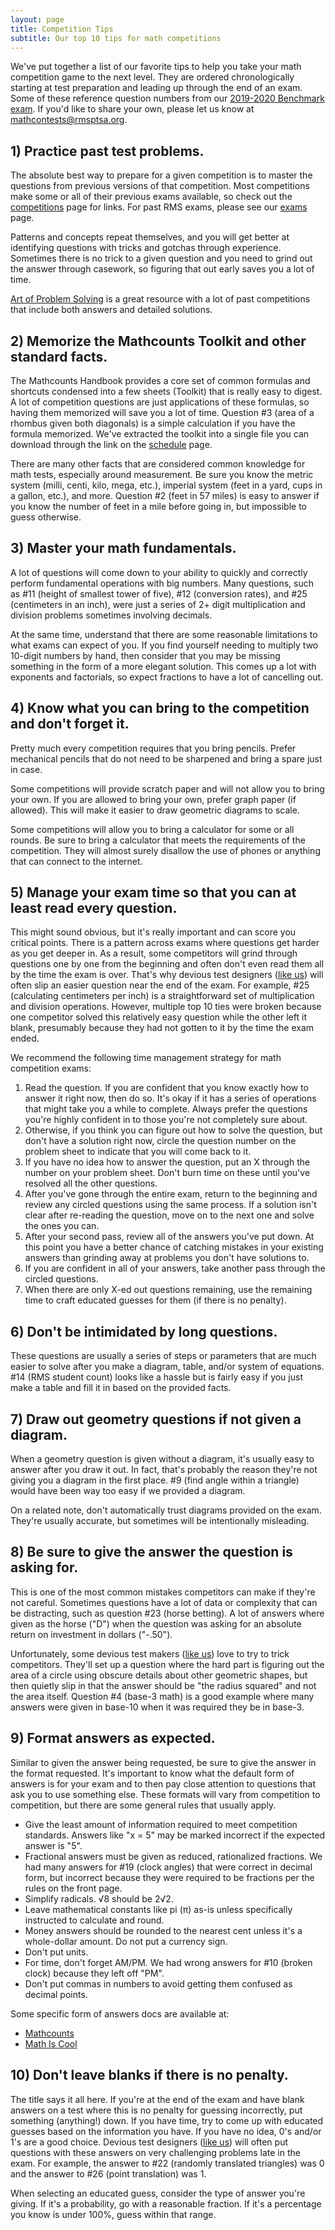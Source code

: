 ```yaml
---
layout: page
title: Competition Tips
subtitle: Our top 10 tips for math competitions
---
```


We've put together a list of our favorite tips to help you take your math competition game to the next level. They are
ordered chronologically starting at test preparation and leading up through the end of an exam. Some of these reference
question numbers from our [2019-2020 Benchmark exam](../exams). If you'd like to share your own, please let us know
at <a href="mailto:mathcontests@rmsptsa.org">mathcontests@rmsptsa.org</a>.

## 1) Practice past test problems.
The absolute best way to prepare for a given competition is to master the questions from previous versions of that
competition. Most competitions make some or all of their previous exams available, so check out the 
[competitions](../competitions) page for links. For past RMS exams, please see our [exams](../exams) page.

Patterns and concepts repeat themselves, and you will get better at identifying questions with tricks
and gotchas through experience. Sometimes there is no trick to a given question and you need to grind out the answer 
through casework, so figuring that out early saves you a lot of time.

[Art of Problem Solving](https://artofproblemsolving.com/) is a great resource with a lot of past competitions 
that include both answers and detailed solutions.

## 2) Memorize the Mathcounts Toolkit and other standard facts.
The Mathcounts Handbook provides a core set of common formulas and shortcuts condensed into a few sheets (Toolkit) that is
really easy to digest. A lot of competition questions are just applications of these formulas, so having them memorized
will save you a lot of time. Question #3 (area of a rhombus given both diagonals) is a simple calculation if you
have the formula memorized. We've extracted the toolkit into a single file you can download through the link on the
[schedule](../schedule) page.

There are many other facts that are considered common knowledge for math tests, especially around measurement. Be sure you
know the metric system (milli, centi, kilo, mega, etc.), imperial system (feet in a yard, cups in a gallon, etc.), and more.
Question #2 (feet in 57 miles) is easy to answer if you know the number of feet in a mile before going in, but impossible
to guess otherwise.

## 3) Master your math fundamentals.
A lot of questions will come down to your ability to quickly and correctly perform fundamental operations with big numbers.
Many questions, such as #11 (height of smallest tower of five), #12 (conversion rates), and #25 (centimeters in an inch),
were just a series of 2+ digit multiplication and division problems sometimes involving decimals.

At the same time, understand that there are some reasonable limitations to what exams can expect of you. If you find yourself
needing to multiply two 10-digit numbers by hand, then consider that you may be missing something in the form of a more
elegant solution. This comes up a lot with exponents and factorials, so expect fractions to have a lot of cancelling out.
 
## 4) Know what you can bring to the competition and don't forget it.
Pretty much every competition requires that you bring pencils. Prefer mechanical pencils that do not need to be sharpened
and bring a spare just in case.

Some competitions will provide scratch paper and will not allow you to bring your own. If you are allowed to bring your own,
prefer graph paper (if allowed). This will make it easier to draw geometric diagrams to scale.

Some competitions will allow you to bring a calculator for some or all rounds. Be sure to bring a calculator that meets
the requirements of the competition. They will almost surely disallow the use of phones or anything that can connect to the
internet.
 
## 5) Manage your exam time so that you can at least read every question.
This might sound obvious, but it's really important and can score you critical points. There is a pattern across exams where
questions get harder as you get deeper in. As a result, some competitors will grind through questions one by one from the
beginning and often don't even read them all by the time the exam is over. That's why devious test designers 
([like us](../exams)) will often slip an easier question near the end of the exam. For example, #25 (calculating centimeters
per inch) is a straightforward set of multiplication and division operations. However, multiple top 10 ties were broken
because one competitor solved this relatively easy question while the other left it blank, presumably because they had not
gotten to it by the time the exam ended.

We recommend the following time management strategy for math competition exams:
1. Read the question. If you are confident that you know exactly how to answer it right now, then do so. It's okay if it has
a series of operations that might take you a while to complete. Always prefer the questions you're highly confident in to those
you're not completely sure about.
1. Otherwise, if you think you can figure out how to solve the question, but don't have a solution right now, circle the question
number on the problem sheet to indicate that you will come back to it.
1. If you have no idea how to answer the question, put an X through the number on your problem sheet.
Don't burn time on these until you've resolved all the other questions.
1. After you've gone through the entire exam, return to the beginning and review any circled questions using the same process.
If a solution isn't clear after re-reading the question, move on to the next one and solve the ones you can.
1. After your second pass, review all of the answers you've put down. At this point you have a better chance of catching
mistakes in your existing answers than grinding away at problems you don't have solutions to.
1. If you are confident in all of your answers, take another pass through the circled questions.
1. When there are only X-ed out questions remaining, use the remaining time to craft educated guesses for them
(if there is no penalty).
 
## 6) Don't be intimidated by long questions.
These questions are usually a series of steps or parameters that are much easier to solve after you make a diagram, 
table, and/or system of equations. #14 (RMS student count) looks like a hassle but is fairly easy if you just make a
table and fill it in based on the provided facts.

## 7) Draw out geometry questions if not given a diagram.
When a geometry question is given without a diagram, it's usually easy to answer after you draw it out. In fact, that's
probably the reason they're not giving you a diagram in the first place. #9 (find angle within a triangle) would have been
way too easy if we provided a diagram.

On a related note, don't automatically trust diagrams provided on the exam. They're usually accurate, but sometimes will be
intentionally misleading.
 
## 8) Be sure to give the answer the question is asking for.
This is one of the most common mistakes competitors can make if they're not careful. Sometimes
questions have a lot of data or complexity that can be distracting, such as question #23 (horse betting). A lot of answers
where given as the horse ("D") when the question was asking for an absolute return on investment in dollars ("-.50").

Unfortunately, some devious test makers ([like us](../exams)) love to try to trick competitors. They'll set up a question
where the hard part is figuring out the area of a circle using obscure details about other geometric shapes,
but then quietly slip in that the answer should be "the radius squared" and not the area itself. Question #4 (base-3 math)
is a good example where many answers were given in base-10 when it was required they be in base-3.

## 9) Format answers as expected.
Similar to given the answer being requested, be sure to give the answer in the format requested. It's important to know what 
the default form of answers is for your exam and to then pay close attention to questions that ask you to use something else.
These formats will vary from competition to competition, but there are some general rules that usually apply.

- Give the least amount of information required to meet competition standards. Answers like "x = 5" may be marked incorrect if
the expected answer is "5".
- Fractional answers must be given as reduced, rationalized fractions. We had many answers for #19 (clock angles) that were
correct in decimal form, but incorrect because they were required to be fractions per the rules on the front page.
- Simplify radicals. &radic;8 should be 2&radic;2.
- Leave mathematical constants like pi (&pi;) as-is unless specifically instructed to calculate and round.
- Money answers should be rounded to the nearest cent unless it's a whole-dollar amount. Do not put a currency sign.
- Don't put units.
- For time, don't forget AM/PM. We had wrong answers for #10 (broken clock) because they left off "PM".
- Don't put commas in numbers to avoid getting them confused as decimal points.

Some specific form of answers docs are available at:
- [Mathcounts](https://www.mathcounts.org/sites/default/files/u49/1920%20Forms%20of%20Answers.pdf)
- [Math Is Cool](https://www.academicsarecool.com/assets/docs/Rules4-8.pdf)

## 10) Don't leave blanks if there is no penalty.
The title says it all here. If you're at the end of the exam and have blank answers on a test where this is no penalty for
guessing incorrectly, put something (anything!) down. If you have time, try to come up with educated guesses based on the
information you have. If you have no idea, 0's and/or 1's are a good choice. Devious test designers ([like us](../exams))
will often put questions with these answers on very challenging problems late in the exam. For example, the answer to #22
(randomly translated triangles) was 0 and the answer to #26 (point translation) was 1.

When selecting an educated guess, consider the type of answer you're giving. If it's a probability, go with a reasonable
fraction. If it's a percentage you know is under 100%, guess within that range.